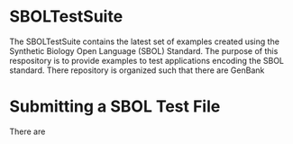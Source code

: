 # SBOLTestSuite

The SBOLTestSuite contains the latest set of examples created using the Synthetic Biology Open Language (SBOL) Standard. The purpose of this respository is to provide examples to test applications encoding the SBOL standard. There repository is organized such that there are GenBank

# Submitting a SBOL Test File

There are 
